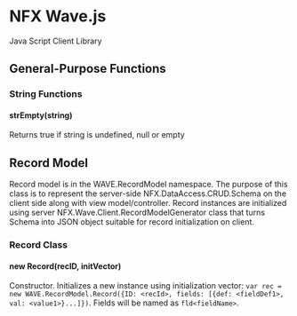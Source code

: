 # NFX Wave.js
Java Script Client Library

## General-Purpose Functions
### String Functions
#### strEmpty(string)
Returns true if string is undefined, null or empty

## Record Model
Record model is in the WAVE.RecordModel namespace. The purpose of this class is to represent 
the server-side NFX.DataAccess.CRUD.Schema on the client side along with view model/controller. 
Record instances are initialized using server NFX.Wave.Client.RecordModelGenerator class that turns
Schema into JSON object suitable for record initialization on client.
### Record Class

#### new Record(recID, initVector)
Constructor. Initializes a new instance using initialization vector:
 `var rec = new WAVE.RecordModel.Record({ID: <recId>, fields: [{def: <fieldDef1>, val: <value1>}...]})`.
Fields will be named as `fld<fieldName>`.

